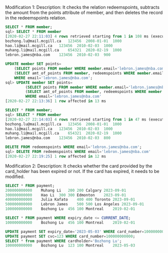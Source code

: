 Modification 1:   Description: It checks the relation redeemspoints, subtracts the amount from the points attribute of member, and then deletes the record in the redeemspoints relation.
```sql
SELECT * FROM member;
sql> SELECT * FROM member
[2020-02-27 22:11:03] 4 rows retrieved starting from 1 in 108 ms (execution: 12 ms, fetching: 96 ms)
bozhong.lu@mail.mcgill.ca	123456	2008-01-01	1000
hao.li@mail.mcgill.ca	123456	2010-02-03	1000
muhang.li@mail.mcgill.ca	654321	2020-02-19	1000
lebron.james@nba.com	123456	2010-02-03	900

UPDATE member SET points=
    (SELECT points FROM member WHERE member.email='lebron.james@nba.com') -
    (SELECT amt_of_points FROM member, redeemspoints WHERE member.email=redeemspoints.email)
    WHERE email='lebron.james@nba.com';
sql> UPDATE member SET points=
         (SELECT points FROM member WHERE member.email='lebron.james@nba.com') -
         (SELECT amt_of_points FROM member, redeemspoints WHERE member.email=redeemspoints.email)
         WHERE email='lebron.james@nba.com'
[2020-02-27 22:13:36] 1 row affected in 13 ms

SELECT * FROM member;
sql> SELECT * FROM member
[2020-02-27 22:14:03] 4 rows retrieved starting from 1 in 47 ms (execution: 13 ms, fetching: 34 ms)
bozhong.lu@mail.mcgill.ca	123456	2008-01-01	1000
hao.li@mail.mcgill.ca	123456	2010-02-03	1000
muhang.li@mail.mcgill.ca	654321	2020-02-19	1000
lebron.james@nba.com	123456	2010-02-03	800

DELETE FROM redeemspoints WHERE email='lebron.james@nba.com';
sql> DELETE FROM redeemspoints WHERE email='lebron.james@nba.com'
[2020-02-27 22:19:25] 1 row affected in 12 ms

```

Modification 2:   Description: It checks whether the card provided by the card_holder has been expired or not. If the card has expired, it needs to be modified.
```sql
SELECT * FROM payment;
200000000000	Muhang Li	200	200 Calgary	2023-09-01
300000000000	Hao Li	300	300 Edmonton	2023-09-01
400000000000	Julia Kafato	400	400 Toronto	2023-09-01
500000000000	Lebron James	500	500 Los Angeles	2023-09-01
100000000000	Bozhong Lu	456	100 Montreal	2019-02-01

SELECT * FROM payment WHERE expiry_date <= CURRENT_DATE;
100000000000	Bozhong Lu	456	100 Montreal	2019-02-01

UPDATE payment SET expiry_date='2023-05-03' WHERE card_number=100000000000;
UPDATE payment SET cvc=123 WHERE card_number=100000000000;
SELECT * from payment WHERE cardholder='Bozhong Lu';
100000000000	Bozhong Lu	123	100 Montreal	2023-05-03

```
